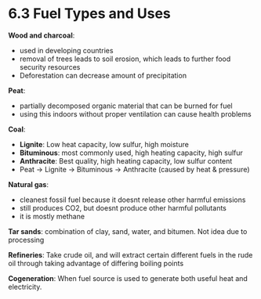 # 6.3 Fuel Types and Uses

**Wood and charcoal**:

* used in developing countries
* removal of trees leads to soil erosion, which leads to further food security resources
* Deforestation can decrease amount of precipitation

**Peat**:

* partially decomposed organic material that can be burned for fuel
* using this indoors without proper ventilation can cause health problems

**Coal**:

* **Lignite**: Low heat capacity, low sulfur, high moisture
* **Bituminous**: most commonly used, high heating capacity, high sulfur
* **Anthracite**: Best quality, high heating capacity, low sulfur content
* Peat -&gt; Lignite -&gt; Bituminous -&gt; Anthracite \(caused by heat & pressure\)

**Natural gas**:

* cleanest fossil fuel because it doesnt release other harmful emissions
* still produces CO2, but doesnt produce other harmful pollutants
* it is mostly methane

**Tar sands**: combination of clay, sand, water, and bitumen. Not idea due to processing

**Refineries**: Take crude oil, and will extract certain different fuels in the rude oil through taking advantage of differing boiling points

**Cogeneration**: When fuel source is used to generate both useful heat and electricity.

